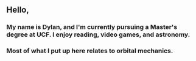 ## Hello,

### My name is Dylan, and I'm currently pursuing a Master's degree at UCF. I enjoy reading, video games, and astronomy.

### Most of what I put up here relates to orbital mechanics.
<!---
QuiteFiber93/QuiteFiber93 is a ✨ special ✨ repository because its `README.md` (this file) appears on your GitHub profile.
You can click the Preview link to take a look at your changes.
--->
